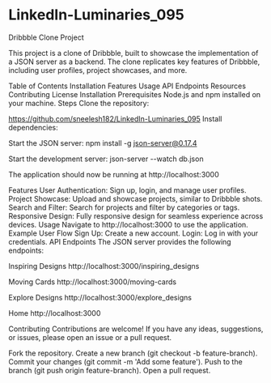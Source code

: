 # LinkedIn-Luminaries_095
Dribbble Clone Project

This project is a clone of Dribbble, built to showcase the implementation of a JSON server as a backend. The clone replicates key features of Dribbble, including user profiles, project showcases, and more.

Table of Contents
Installation
Features
Usage
API Endpoints
Resources
Contributing
License
Installation
Prerequisites
Node.js and npm installed on your machine.
Steps
Clone the repository:

https://github.com/sneelesh182/LinkedIn-Luminaries_095
Install dependencies:

Start the JSON server:
npm install -g json-server@0.17.4    

Start the development server:
json-server --watch db.json 

The application should now be running at http://localhost:3000 


Features
User Authentication: Sign up, login, and manage user profiles.
Project Showcase: Upload and showcase projects, similar to Dribbble shots.
Search and Filter: Search for projects and filter by categories or tags.
Responsive Design: Fully responsive design for seamless experience across devices.
Usage
Navigate to http://localhost:3000 to use the application.
Example User Flow
Sign Up: Create a new account.
Login: Log in with your credentials.
API Endpoints
The JSON server provides the following endpoints:

Inspiring Designs
http://localhost:3000/inspiring_designs

Moving Cards
http://localhost:3000/moving-cards

Explore Designs
http://localhost:3000/explore_designs

Home
http://localhost:3000

Contributing
Contributions are welcome! If you have any ideas, suggestions, or issues, please open an issue or a pull request.

Fork the repository.
Create a new branch (git checkout -b feature-branch).
Commit your changes (git commit -m 'Add some feature').
Push to the branch (git push origin feature-branch).
Open a pull request.


